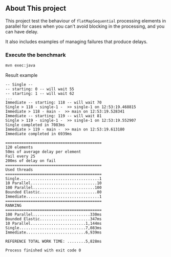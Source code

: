 ## About This project

This project test the behaviour of `flatMapSequential` processing elements in parallel for cases when you
can't avoid blocking in the processing, and you can have delay.

It also includes examples of managing failures that produce delays. 

### Execute the benchmark

  ```sh
  mvn exec:java
  ```
Result example

```
-- Single --
-- starting: 0 -- will wait 55
-- starting: 1 -- will wait 62
...
Immediate -- starting: 118 -- will wait 70
Single > 118 - single-1 -  >> single-1 on 12:53:19.468815
Immediate > 118 - main -  >> main on 12:53:19.528341
Immediate -- starting: 119 -- will wait 81
Single > 119 - single-1 -  >> single-1 on 12:53:19.552907
Single completed in 7083ms
Immediate > 119 - main -  >> main on 12:53:19.613180
Immediate completed in 6939ms

==========================================
120 elements
50ms of average delay per element
Fail every 25
200ms of delay on fail
==========================================
Used threads
==========================================
Single...................................1
10 Parallel.............................10
100 Parallel...........................100
Bounded Elastic.........................80
Immediate................................1
==========================================
RANKING
==========================================
100 Parallel.........................330ms
Bounded Elastic......................347ms
10 Parallel........................1,144ms
Single.............................7,083ms
Immediate..........................6,939ms

REFERENCE TOTAL WORK TIME: ........5,828ms

Process finished with exit code 0

```